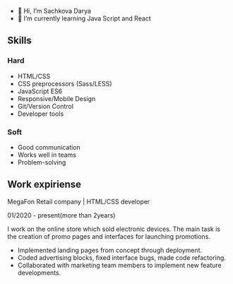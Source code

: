 - 👋 Hi, I’m Sachkova Darya
- 🌱 I’m currently learning Java Script and React

## Skills
### Hard
- HTML/CSS
- CSS preprocessors (Sass/LESS)
- JavaScript ES6
- Responsive/Mobile Design
- Git/Version Control
- Developer tools

### Soft
- Good communication
- Works well in teams
- Problem-solving 

## Work expiriense

MegaFon Retail company | HTML/CSS developer

01/2020 - present(more than 2years)

I work on the online store which sold electronic devices. 
The main task is the creation of promo pages and interfaces for launching promotions.

- Implemented landing pages from concept through deployment.
- Coded advertising blocks, fixed interface bugs, made code refactoring.
- Collaborated with marketing team members to implement new feature developments.

